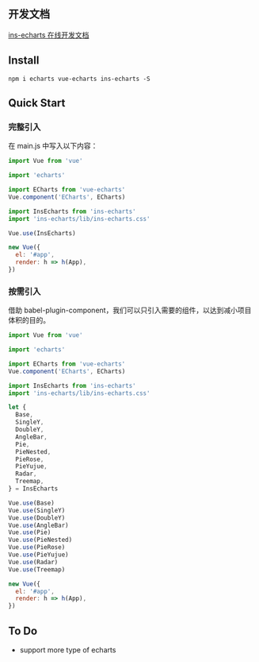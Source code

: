 ## 开发文档

[ins-echarts 在线开发文档](https://xyuan-abs.github.io/ins-echarts/)

## Install

```
npm i echarts vue-echarts ins-echarts -S
```

## Quick Start

### 完整引入

在 main.js 中写入以下内容：

```javascript
import Vue from 'vue'

import 'echarts'

import ECharts from 'vue-echarts'
Vue.component('ECharts', ECharts)

import InsEcharts from 'ins-echarts'
import 'ins-echarts/lib/ins-echarts.css'

Vue.use(InsEcharts)

new Vue({
  el: '#app',
  render: h => h(App),
})
```

### 按需引入

借助 babel-plugin-component，我们可以只引入需要的组件，以达到减小项目体积的目的。

```javascript
import Vue from 'vue'

import 'echarts'

import ECharts from 'vue-echarts'
Vue.component('ECharts', ECharts)

import InsEcharts from 'ins-echarts'
import 'ins-echarts/lib/ins-echarts.css'

let {
  Base,
  SingleY,
  DoubleY,
  AngleBar,
  Pie,
  PieNested,
  PieRose,
  PieYujue,
  Radar,
  Treemap,
} = InsEcharts

Vue.use(Base)
Vue.use(SingleY)
Vue.use(DoubleY)
Vue.use(AngleBar)
Vue.use(Pie)
Vue.use(PieNested)
Vue.use(PieRose)
Vue.use(PieYujue)
Vue.use(Radar)
Vue.use(Treemap)

new Vue({
  el: '#app',
  render: h => h(App),
})
```

## To Do

- support more type of echarts
